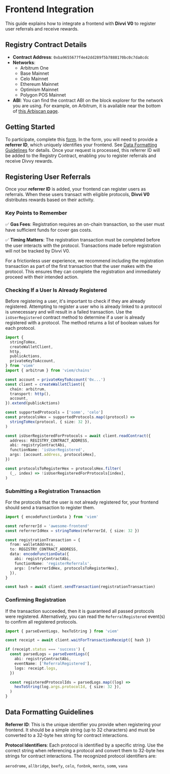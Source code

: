 # Frontend Integration

This guide explains how to integrate a frontend with **Divvi V0** to register user referrals and receive rewards.

## Registry Contract Details

- **Contract Address**: `0xba9655677f4e42dd289f5b7888170bc0c7da8cdc`
- **Networks**:
  - Arbitrum One
  - Base Mainnet
  - Celo Mainnet
  - Ethereum Mainnet
  - Optimism Mainnet
  - Polygon POS Mainnet
- **ABI**: You can find the contract ABI on the block explorer for the network you are using. For example, on Arbitrum, it is available near the bottom of [this Arbiscan page](https://arbiscan.io/address/0xba9655677f4e42dd289f5b7888170bc0c7da8cdc#code).

## Getting Started

To participate, complete this [form](https://docs.google.com/forms/d/e/1FAIpQLScTXExYljGoWsw4-mMHf7nXUxXV6QSrXa5zUMPK2foUwpdwZQ/viewform). In the form, you will need to provide a **referrer ID**, which uniquely identifies your frontend. See [Data Formatting Guidelines](#data-formatting-guidelines) for details. Once your request is processed, this referrer ID will be added to the Registry Contract, enabling you to register referrals and receive Divvy rewards.

## Registering User Referrals

Once your **referrer ID** is added, your frontend can register users as referrals. When these users transact with eligible protocols, **Divvi V0** distributes rewards based on their activity.

### Key Points to Remember

✅ **Gas Fees**: Registration requires an on-chain transaction, so the user must have sufficient funds for cover gas costs.

✅ **Timing Matters**: The registration transaction must be completed before the user interacts with the protocol. Transactions made before registration will not be tracked by Divvi V0.

For a frictionless user experience, we recommend including the registration transaction as part of the first transaction that the user makes with the protocol. This ensures they can complete the registration and immediately proceed with their intended action.

### Checking If a User Is Already Registered

Before registering a user, it's important to check if they are already registered. Attempting to register a user who is already linked to a protocol is unnecessary and will result in a failed transaction. Use the `isUserRegistered` contract method to determine if a user is already registered with a protocol. The method returns a list of boolean values for each protocol.

```typescript
import {
  stringToHex,
  createWalletClient,
  http,
  publicActions,
  privateKeyToAccount,
} from 'viem'
import { arbitrum } from 'viem/chains'

const account = privateKeyToAccount('0x...')
const client = createWalletClient({
  chain: arbitrum,
  transport: http(),
  account,
}).extend(publicActions)

const supportedProtocols = ['somm', 'celo']
const protocolsHex = supportedProtocols.map((protocol) =>
  stringToHex(protocol, { size: 32 }),
)

const isUserRegisteredForProtocols = await client.readContract({
  address: REGISTRY_CONTRACT_ADDRESS,
  abi: registryContractAbi,
  functionName: 'isUserRegistered',
  args: [account.address, protocolsHex],
})

const protocolsToRegisterHex = protocolsHex.filter(
  (_, index) => !isUserRegisteredForProtocols[index],
)
```

### Submitting a Registration Transaction

For the protocols that the user is not already registered for, your frontend should send a transaction to register them.

```typescript
import { encodeFunctionData } from 'viem'

const referrerId = 'awesome-frontend'
const referrerIdHex = stringToHex(referrerId, { size: 32 })

const registrationTransaction = {
  from: walletAddress,
  to: REGISTRY_CONTRACT_ADDRESS,
  data: encodeFunctionData({
    abi: registryContractAbi,
    functionName: 'registerReferrals',
    args: [referrerIdHex, protocolsToRegisterHex],
  }),
}

const hash = await client.sendTransaction(registrationTransaction)
```

### Confirming Registration

If the transaction succeeded, then it is guaranteed all passed protocols were registered. Alternatively, you can read the `ReferralRegistered` event(s) to confirm all registered protocols.

```typescript
import { parseEventLogs, hexToString } from 'viem'

const receipt = await client.waitForTransactionReceipt({ hash })

if (receipt.status === 'success') {
  const parsedLogs = parseEventLogs({
    abi: registryContractAbi,
    eventName: ['ReferralRegistered'],
    logs: receipt.logs,
  })

  const registeredProtocolIds = parsedLogs.map((log) =>
    hexToString(log.args.protocolId, { size: 32 }),
  )
}
```

## Data Formatting Guidelines

**Referrer ID**: This is the unique identifier you provide when registering your frontend. It should be a simple string (up to 32 characters) and must be converted to a 32-byte hex string for contract interactions.

**Protocol Identifiers**: Each protocol is identified by a specific string. Use the correct string when referencing a protocol and convert them to 32-byte hex strings for contract interactions. The recognized protocol identifiers are:

`aerodrome`, `allbridge`, `beefy`, `celo`, `fonbnk`, `mento`, `somm`, `vana`
